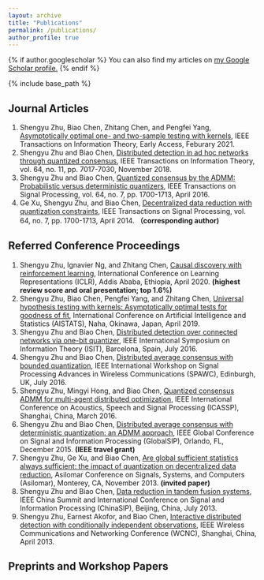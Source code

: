 ```yaml
---
layout: archive
title: "Publications"
permalink: /publications/
author_profile: true
---
```


{% if author.googlescholar %}
  You can also find my articles on <u><a href="{{author.googlescholar}}">my Google Scholar profile</a>.</u>
{% endif %}

{% include base_path %}

Journal Articles
---
1. Shengyu Zhu, Biao Chen, Zhitang Chen, and Pengfei Yang, [Asymptotically optimal one- and two-sample testing with kernels](http://dx.doi.org/10.1109/TIT.2021.3059267), IEEE Transactions on Information Theory, Early Access, Feburary 2021.
2. Shengyu Zhu and Biao Chen, [Distributed detection in ad hoc networks through quantized consensus](http://dx.doi.org/10.1109/TIT.2018.2865108), IEEE Transactions on Information Theory, vol. 64, no. 11, pp. 7017-7030, November 2018.
3. Shengyu Zhu and Biao Chen, [Quantized consensus by the ADMM: Probabilistic versus deterministic quantizers](http://dx.doi.org/10.1109/TIT.2018.2865108), IEEE Transactions on Signal Processing, vol. 64, no. 7, pp. 1700-1713, April 2016.
4. Ge Xu, Shengyu Zhu, and Biao Chen, [Decentralized data reduction with quantization constraints](http://dx.doi.org/10.1109/TSP.2015.2504341), IEEE Transactions on Signal Processing, vol. 64, no. 7, pp. 1700-1713, April 2014. **（corresponding author)**


Referred Conference Proceedings
---
1.  Shengyu Zhu, Ignavier Ng, and Zhitang Chen, [Causal discovery with reinforcement learning](https://openreview.net/forum?id=S1g2skStPB), International Conference on Learning Representations (ICLR), Addis Ababa, Ethiopia, April 2020.  **(highest review score and oral presentation; top 1.6%)**
2.	Shengyu Zhu, Biao Chen, Pengfei Yang, and Zhitang Chen, [Universal hypothesis testing with kernels: Asymptotically optimal tests for goodness of fit](http://proceedings.mlr.press/v89/zhu19b), International Conference on Artificial Intelligence and Statistics (AISTATS), Naha, Okinawa, Japan, April 2019.
3.	Shengyu Zhu and Biao Chen, [Distributed detection over connected networks via one-bit quantizer](http://dx.doi.org/10.1109/ISIT.2016.7541554), IEEE International Symposium on Information Theory (ISIT), Barcelona, Spain, July 2016.
4.	Shengyu Zhu and Biao Chen, [Distributed average consensus with bounded quantization](http://dx.doi.org/10.1109/SPAWC.2016.7536852), IEEE International Workshop on Signal Processing Advances in Wireless Communications (SPAWC), Edinburgh, UK, July 2016.
5.	Shengyu Zhu, Mingyi Hong, and Biao Chen, [Quantized consensus ADMM for multi-agent distributed optimization](http://dx.doi.org/10.1109/ICASSP.2016.7472455), IEEE International Conference on Acoustics, Speech and Signal Processing (ICASSP), Shanghai, China, March 2016.
4.	Shengyu Zhu and Biao Chen, [Distributed average consensus with deterministic quantization: an ADMM approach](http://dx.doi.org/10.1109/GlobalSIP.2015.7418285), IEEE Global Conference on Signal and Information Processing (GlobalSIP), Orlando, FL, December 2015. **(IEEE travel grant)**
6.	Shengyu Zhu, Ge Xu, and Biao Chen, [Are global sufficient statistics always sufficient: the impact of quantization on decentralized data reduction](http://dx.doi.org/10.1109/ACSSC.2013.6810461), Asilomar Conference on Signals, Systems, and Computers (Asilomar), Monterey, CA, November 2013. **(invited paper)**
7.	Shengyu Zhu and Biao Chen, [Data reduction in tandem fusion systems](http://dx.doi.org/10.1109/ChinaSIP.2013.6625412), IEEE China Summit and International Conference on Signal and Information Processing (ChinaSIP), Beijing, China, July 2013.
8.	Shengyu Zhu, Earnest Akofor, and Biao Chen, [Interactive distributed detection with conditionally independent observations](http://dx.doi.org/10.1109/WCNC.2013.6554959), IEEE Wireless Communications and Networking Conference (WCNC), Shanghai, China, April 2013.

Preprints and Workshop Papers
---



